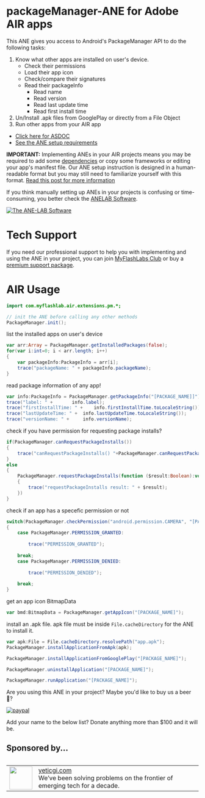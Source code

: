 # packageManager-ANE for Adobe AIR apps

This ANE gives you access to Android's PackageManager API to do the following tasks:

1. Know what other apps are installed on user's device.
    * Check their permissions
    * Load their app icon
    * Check/compare their signatures
    * Read their packageInfo
        * Read name
        * Read version
        * Read last update time
        * Read first install time
2. Un/Install .apk files from GooglePlay or directly from a File Object
3. Run other apps from your AIR app


* [Click here for ASDOC](http://myflashlab.github.io/asdoc/com/myflashlab/air/extensions/pm/package-detail.html)
* [See the ANE setup requirements](https://github.com/myflashlab/packageManager-ANE/blob/master/src/ANE/extension.xml)

**IMPORTANT:** Implementing ANEs in your AIR projects means you may be required to add some [dependencies](https://github.com/myflashlab/common-dependencies-ANE) or copy some frameworks or editing your app's manifest file. Our ANE setup instruction is designed in a human-readable format but you may still need to familiarize yourself with this format. [Read this post for more information](https://www.myflashlabs.com/understanding-ane-setup-instruction/)

If you think manually setting up ANEs in your projects is confusing or time-consuming, you better check the [ANELAB Software](https://github.com/myflashlab/ANE-LAB/).

[![The ANE-LAB Software](https://www.myflashlabs.com/wp-content/uploads/2017/12/myflashlabs-ANE-LAB_features.jpg)](https://github.com/myflashlab/ANE-LAB/)

# Tech Support #
If you need our professional support to help you with implementing and using the ANE in your project, you can join [MyFlashLabs Club](https://www.myflashlabs.com/product/myflashlabs-club-membership/) or buy a [premium support package](https://www.myflashlabs.com/product/myflashlabs-support/).

# AIR Usage #
```actionscript
import com.myflashlab.air.extensions.pm.*;

// init the ANE before calling any other methods
PackageManager.init();
```
list the installed apps on user's device
```actionscript
var arr:Array = PackageManager.getInstalledPackages(false);
for(var i:int=0; i < arr.length; i++)
{
	var packageInfo:PackageInfo = arr[i];
	trace("packageName: " + packageInfo.packageName);
}
```

read package information of any app!
```actionscript
var info:PackageInfo = PackageManager.getPackageInfo("[PACKAGE_NAME]]");
trace("label: " + 		info.label);
trace("firstInstallTime: " + 	info.firstInstallTime.toLocaleString());
trace("lastUpdateTime: " + 	info.lastUpdateTime.toLocaleString());
trace("versionName: " + 	info.versionName);
```
check if you have permission for requesting package installs?
```actionscript
if(PackageManager.canRequestPackageInstalls())
{
	trace("canRequestPackageInstalls() "+PackageManager.canRequestPackageInstalls());
}
else
{
	PackageManager.requestPackageInstalls(function ($result:Boolean):void
	{
		trace("requestPackageInstalls result: " + $result);
	})
}
```
check if an app has a specefic permission or not
```actionscript
switch(PackageManager.checkPermission("android.permission.CAMERA", "[PACKAGE_NAME]"))
{
	case PackageManager.PERMISSION_GRANTED:
					
		trace("PERMISSION_GRANTED");
		
	break;
	case PackageManager.PERMISSION_DENIED:
		
		trace("PERMISSION_DENIED");
		
	break;
}
```
get an app icon BitmapData
```actionscript
var bmd:BitmapData = PackageManager.getAppIcon("[PACKAGE_NAME]");
```
install an .apk file. apk file must be inside ```File.cacheDirectory``` for the ANE to install it.
```actionscript
var apk:File = File.cacheDirectory.resolvePath("app.apk");
PackageManager.installApplicationFromApk(apk);


```
```actionscript
PackageManager.installApplicationFromGooglePlay("[PACKAGE_NAME]");
```


```actionscript
PackageManager.uninstallApplication("[PACKAGE_NAME]");
```

```actionscript
PackageManager.runApplication("[PACKAGE_NAME]");
```

Are you using this ANE in your project? Maybe you'd like to buy us a beer :beer:?

[![paypal](https://www.paypalobjects.com/en_US/i/btn/btn_donateCC_LG.gif)](https://www.paypal.com/cgi-bin/webscr?cmd=_donations&business=payments@myflashlabs.com&lc=US&item_name=Donation+to+PackageManager+ANE&no_note=0&cn=&currency_code=USD&bn=PP-DonationsBF:btn_donateCC_LG.gif:NonHosted)

Add your name to the below list? Donate anything more than $100 and it will be.

## Sponsored by... ##
<table align="left">
    <tr>
        <td align="left"><img src="http://myflashlab.github.io/sponsors/yeticgi.com.jpg" width="60" height="60"></td>
        <td align="left"><a href="http://yeticgi.com">yeticgi.com</a><br>We’ve been solving problems on the frontier of emerging tech for a decade.</td>
    </tr>
</table>